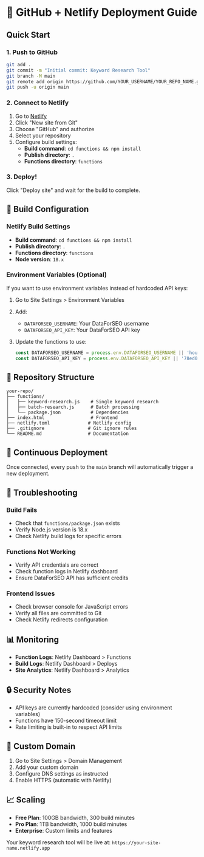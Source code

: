 # 🚀 GitHub + Netlify Deployment Guide

## Quick Start

### 1. Push to GitHub
```bash
git add .
git commit -m "Initial commit: Keyword Research Tool"
git branch -M main
git remote add origin https://github.com/YOUR_USERNAME/YOUR_REPO_NAME.git
git push -u origin main
```

### 2. Connect to Netlify
1. Go to [Netlify](https://netlify.com)
2. Click "New site from Git"
3. Choose "GitHub" and authorize
4. Select your repository
5. Configure build settings:
   - **Build command**: `cd functions && npm install`
   - **Publish directory**: `.`
   - **Functions directory**: `functions`

### 3. Deploy!
Click "Deploy site" and wait for the build to complete.

## 🔧 Build Configuration

### Netlify Build Settings
- **Build command**: `cd functions && npm install`
- **Publish directory**: `.`
- **Functions directory**: `functions`
- **Node version**: `18.x`

### Environment Variables (Optional)
If you want to use environment variables instead of hardcoded API keys:

1. Go to Site Settings > Environment Variables
2. Add:
   - `DATAFORSEO_USERNAME`: Your DataForSEO username
   - `DATAFORSEO_API_KEY`: Your DataForSEO API key

3. Update the functions to use:
   ```javascript
   const DATAFORSEO_USERNAME = process.env.DATAFORSEO_USERNAME || 'houston.barnettgearhart@gmail.com';
   const DATAFORSEO_API_KEY = process.env.DATAFORSEO_API_KEY || '78ed0af9b3c7e819';
   ```

## 📁 Repository Structure
```
your-repo/
├── functions/
│   ├── keyword-research.js    # Single keyword research
│   ├── batch-research.js      # Batch processing
│   └── package.json           # Dependencies
├── index.html                 # Frontend
├── netlify.toml              # Netlify config
├── .gitignore                # Git ignore rules
└── README.md                 # Documentation
```

## 🔄 Continuous Deployment
Once connected, every push to the `main` branch will automatically trigger a new deployment.

## 🐛 Troubleshooting

### Build Fails
- Check that `functions/package.json` exists
- Verify Node.js version is 18.x
- Check Netlify build logs for specific errors

### Functions Not Working
- Verify API credentials are correct
- Check function logs in Netlify dashboard
- Ensure DataForSEO API has sufficient credits

### Frontend Issues
- Check browser console for JavaScript errors
- Verify all files are committed to Git
- Check Netlify redirects configuration

## 📊 Monitoring
- **Function Logs**: Netlify Dashboard > Functions
- **Build Logs**: Netlify Dashboard > Deploys
- **Site Analytics**: Netlify Dashboard > Analytics

## 🔒 Security Notes
- API keys are currently hardcoded (consider using environment variables)
- Functions have 150-second timeout limit
- Rate limiting is built-in to respect API limits

## 🚀 Custom Domain
1. Go to Site Settings > Domain Management
2. Add your custom domain
3. Configure DNS settings as instructed
4. Enable HTTPS (automatic with Netlify)

## 📈 Scaling
- **Free Plan**: 100GB bandwidth, 300 build minutes
- **Pro Plan**: 1TB bandwidth, 1000 build minutes
- **Enterprise**: Custom limits and features

Your keyword research tool will be live at: `https://your-site-name.netlify.app`

